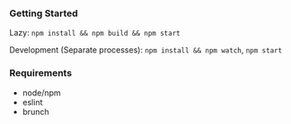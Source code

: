 ### Getting Started

Lazy: `npm install && npm build && npm start`

Development (Separate processes): `npm install && npm watch`, `npm start`

### Requirements

* node/npm
* eslint
* brunch